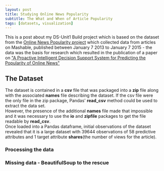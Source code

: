 ```yaml
---
layout: post
title: Studying Online News Popularity
subtitle: The What and When of Article Popularity
tags: [datasets, visualization]
---
```


This is a post about my DS-Unit1 Build project which is based on the dataset from the [Online News Popularity project](https://archive.ics.uci.edu/ml/datasets/online+news+popularity) which collected data from articles on Mashable, published between January 7 2013 to January 7 2015 - the data was the basis for research which resulted in the publication of a paper on ["A Proactive Intelligent Decision Support System for Predicting the Popularity of Online News"](https://www.researchgate.net/publication/283510525_A_Proactive_Intelligent_Decision_Support_System_for_Predicting_the_Popularity_of_Online_News)

## The Dataset
The dataset is contained in a **csv** file that was packaged into a **zip** file along with the associated **names** file describing the dataset. If the csv file were the only file in the zip package, Pandas' **read_csv** method could be used to extract the data set. <br>
However, the presence of the additional **names** file made that impossible and it was necessary to use the  **io** and **zipfile** packages to get the file readable by **read_csv**.<br>
Once loaded into a Pandas dataframe, initial observations of the dataset revealed that it is a large dataset with 39644 observations of 58 predictive attributes and 1 target attribute **shares**(the number of views for the article). 

### Processing the data


### Missing data - BeautifulSoup to the rescue

